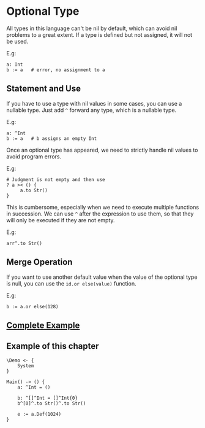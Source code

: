 # Optional Type
All types in this language can't be nil by default, which can avoid nil problems to a great extent.
If a type is defined but not assigned, it will not be used.

E.g:
```
a: Int
b := a   # error, no assignment to a
```

## Statement and Use

If you have to use a type with nil values in some cases, you can use a nullable type.
Just add `^` forward any type, which is a nullable type.

E.g:
```
a: ^Int
b := a   # b assigns an empty Int
```

Once an optional type has appeared, we need to strictly handle nil values to avoid program errors.

E.g:
```
# Judgment is not empty and then use
? a >< () {
     a.to Str()
}
```

This is cumbersome, especially when we need to execute multiple functions in succession.
We can use `^` after the expression to use them, so that they will only be executed if they are not empty.

E.g:
```
arr^.to Str()
```

## Merge Operation
If you want to use another default value when the value of the optional type is null, you can use the `id.or else(value)` function.

E.g:
```
b := a.or else(128)
```

## [Complete Example](../example.xs)

## Example of this chapter
```
\Demo <- {
    System
}

Main() -> () {
    a: ^Int = ()

    b: ^[]^Int = []^Int{0}
    b^[0]^.to Str()^.to Str()

    e := a.Def(1024)
}
```